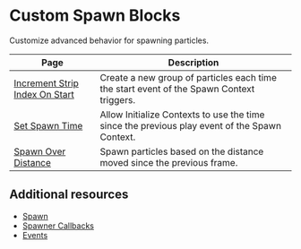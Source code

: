 # Custom Spawn Blocks

Customize advanced behavior for spawning particles.

| **Page** | **Description** |
| --- | --- |
| [Increment Strip Index On Start](Block-IncrementStripIndexOnStart.md) | Create a new group of particles each time the start event of the Spawn Context triggers. |
| [Set Spawn Time](Block-SetSpawnTime.md) | Allow Initialize Contexts to use the time since the previous play event of the Spawn Context. |
| [Spawn Over Distance](Block-SpawnOverDistance.md) | Spawn particles based on the distance moved since the previous frame. |

## Additional resources

- [Spawn](Context-Spawn.md)
- [Spawner Callbacks](SpawnerCallbacks.md)
- [Events](Events.md)


